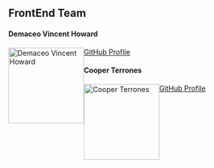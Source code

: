 ## FrontEnd Team

<h4>Demaceo Vincent Howard</h4>
<img src="https://avatars2.githubusercontent.com/u/62954974?s=400&u=b246587c21877b7fe4a4972e89ec98677d5c29d6&v=4" alt="Demaceo Vincent Howard"
 width="150" height="auto" style="float: left" />

[GitHub Profile](https://github.com/demaceo)

<h4>Cooper Terrones</h4>
<img src="https://avatars.githubusercontent.com/u/67164959?s=400&u=310e4e6d6122c9344036dfc4d06e39bcc7dd876b&v=4" alt="Cooper Terrones"
 width="150" height="auto" style="float: left" />

[GitHub Profile](https://github.com/coopterrones)